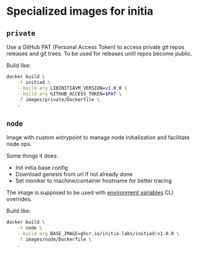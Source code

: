 # Specialized images for initia

## `private`

Use a GitHub PAT (Personal Access Token) to access private git repos releases and git trees.
To be used for releases until repos become public.

Build like:

``` bash
docker build \
    -t initiad \
    --build-arg LIBINITIAVM_VERSION=v1.0.0 \
    --build-arg GITHUB_ACCESS_TOKEN=$PAT \
    -f images/private/Dockerfile \
    .
```

## `node`

Image with custom entrypoint to manage node initialization and facilitate node ops.

Some things it does:

- Init initia base config
- Download genesis from url if not already done
- Set moniker to machine/container hostname for better tracing

The image is supposed to be used with [environment variables](https://docs.cosmos.network/v0.45/core/cli.html#environment-variables) CLI overrides.

Build like:

``` bash
docker build \
    -t node \
    --build-arg BASE_IMAGE=ghcr.io/initia-labs/initiad:v1.0.0 \
    -f images/node/Dockerfile \
    .
```
